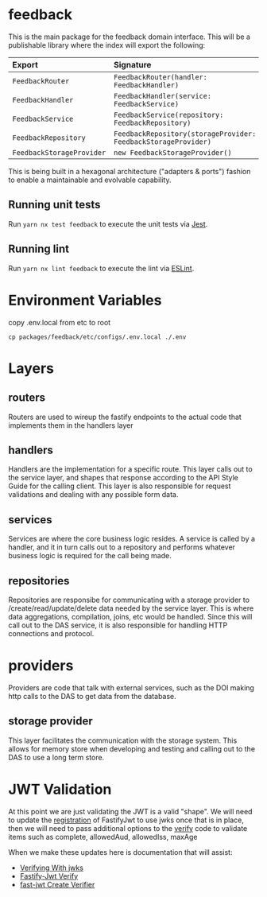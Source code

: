 # feedback

This is the main package for the feedback domain interface. This will be a
publishable library where the index will export the following:

| Export                  | Signature                                                  |
| :---------------------- | :--------------------------------------------------------- |
| `FeedbackRouter`          | `FeedbackRouter(handler: FeedbackHandler)`                     |
| `FeedbackHandler`         | `FeedbackHandler(service: FeedbackService)`                    |
| `FeedbackService`         | `FeedbackService(repository: FeedbackRepository)`              |
| `FeedbackRepository`      | `FeedbackRepository(storageProvider: FeedbackStorageProvider)` |
| `FeedbackStorageProvider` | `new FeedbackStorageProvider()`                              |

This is being built in a hexagonal architecture ("adapters & ports") fashion
to enable a maintainable and evolvable capability.

## Running unit tests

Run `yarn nx test feedback` to execute the unit tests via [Jest](https://jestjs.io).

## Running lint

Run `yarn nx lint feedback` to execute the lint via [ESLint](https://eslint.org/).

# Environment Variables

copy .env.local from etc to root

```
cp packages/feedback/etc/configs/.env.local ./.env
```

# Layers

## routers

Routers are used to wireup the fastify endpoints to the actual code that implements them in the handlers layer

## handlers

Handlers are the implementation for a specific route. This layer calls out to the service layer, and shapes that response according to the API Style Guide for the calling client. This layer is also responsible for request validations and dealing with any possible form data.

## services

Services are where the core business logic resides. A service is called by a handler, and it in turn calls out to a repository and performs whatever business logic is required for the call being made.

## repositories

Repositories are responsibe for communicating with a storage provider to /create/read/update/delete data needed by the service layer. This is where data aggregations, compilation, joins, etc would be handled. Since this will call out to the DAS service, it is also responsible for handling HTTP connections and protocol.

# providers

Providers are code that talk with external services, such as the DOI making http calls to the DAS to get data from the database.

## storage provider

This layer facilitates the communication with the storage system. This allows for memory store when developing and testing and calling out to the DAS to use a long term store.

# JWT Validation

At this point we are just validating the JWT is a valid "shape". We will need to update the [registration](https://github.com/procter-gamble/apip-mktpl-das-feedback/blob/main/src/providers/jwt/jwtProvider.ts#L9) of FastifyJwt to use jwks once that is in place, then we will need to pass additional options to the [verify](https://github.com/procter-gamble/apip-mktpl-das-feedback/blob/main/src/providers/jwt/jwtProvider.ts#L15) code to validate items such as complete, allowedAud, allowedIss, maxAge

When we make these updates here is documentation that will assist:

-   [Verifying With jwks](https://github.com/fastify/fastify-jwt#verifying-with-jwks)
-   [Fastify-Jwt Verify](https://github.com/fastify/fastify-jwt#verify)
-   [fast-jwt Create Verifier](https://github.com/nearform/fast-jwt#createverifier)
